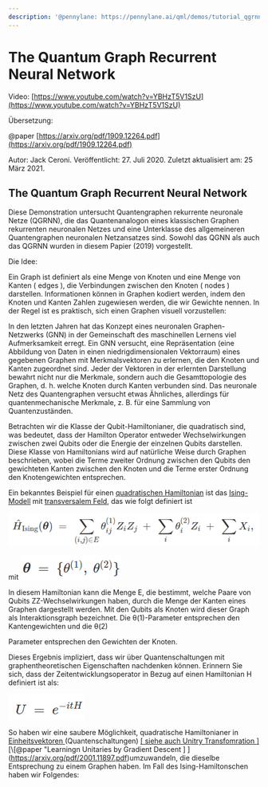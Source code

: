 ```yaml
---
description: '@pennylane: https://pennylane.ai/qml/demos/tutorial_qgrnn.html'
---
```


# The Quantum Graph Recurrent Neural Network

Video: [https://www.youtube.com/watch?v=YBHzT5V1SzU](https://www.youtube.com/watch?v=YBHzT5V1SzU)

Übersetzung:

@paper [https://arxiv.org/pdf/1909.12264.pdf](https://arxiv.org/pdf/1909.12264.pdf)

Autor: Jack Ceroni. Veröffentlicht: 27. Juli 2020. Zuletzt aktualisiert am: 25 März 2021.

## The Quantum Graph Recurrent Neural Network

Diese Demonstration untersucht Quantengraphen rekurrente neuronale Netze (QGRNN), die das Quantenanalogon eines klassischen Graphen rekurrenten neuronalen Netzes und eine Unterklasse des allgemeineren Quantengraphen neuronalen Netzansatzes sind. Sowohl das QGNN als auch das QGRNN wurden in diesem Papier (2019) vorgestellt.

Die Idee:

Ein Graph ist definiert als eine Menge von Knoten und eine Menge von Kanten ( edges ), die Verbindungen zwischen den Knoten ( nodes ) darstellen. Informationen können in Graphen kodiert werden, indem den Knoten und Kanten Zahlen zugewiesen werden, die wir Gewichte nennen. In der Regel ist es praktisch, sich einen Graphen visuell vorzustellen:

In den letzten Jahren hat das Konzept eines neuronalen Graphen-Netzwerks (GNN) in der Gemeinschaft des maschinellen Lernens viel Aufmerksamkeit erregt. Ein GNN versucht, eine Repräsentation (eine Abbildung von Daten in einen niedrigdimensionalen Vektorraum) eines gegebenen Graphen mit Merkmalsvektoren zu erlernen, die den Knoten und Kanten zugeordnet sind. Jeder der Vektoren in der erlernten Darstellung bewahrt nicht nur die Merkmale, sondern auch die Gesamttopologie des Graphen, d. h. welche Knoten durch Kanten verbunden sind. Das neuronale Netz des Quantengraphen versucht etwas Ähnliches, allerdings für quantenmechanische Merkmale, z. B. für eine Sammlung von Quantenzuständen.

Betrachten wir die Klasse der Qubit-Hamiltonianer, die quadratisch sind, was bedeutet, dass der Hamilton Operator entweder Wechselwirkungen zwischen zwei Qubits oder die Energie der einzelnen Qubits darstellen. Diese Klasse von Hamiltonians wird auf natürliche Weise durch Graphen beschrieben, wobei die Terme zweiter Ordnung zwischen den Qubits den gewichteten Kanten zwischen den Knoten und die Terme erster Ordnung den Knotengewichten entsprechen.

Ein bekanntes Beispiel für einen [quadratischen Hamiltonian](https://www.spektrum.de/lexikon/mathematik/quadratische-hamilton-funktion/9589) ist das [Ising-Modell](https://de.wikipedia.org/wiki/Ising-Modell) mit [transversalem Feld](https://de.wikipedia.org/wiki/Transversalelektromagnetische\_Welle), das wie folgt definiert ist

![](<../../.gitbook/assets/grafik (14).png>)

mit  ![](<../../.gitbook/assets/grafik (11).png>)

In diesem Hamiltonian kann die Menge E, die bestimmt, welche Paare von Qubits ZZ-Wechselwirkungen haben, durch die Menge der Kanten eines Graphen dargestellt werden. Mit den Qubits als Knoten wird dieser Graph als Interaktionsgraph bezeichnet. Die θ(1)-Parameter entsprechen den Kantengewichten und die θ(2)

Parameter entsprechen den Gewichten der Knoten.

Dieses Ergebnis impliziert, dass wir über Quantenschaltungen mit graphentheoretischen Eigenschaften nachdenken können. Erinnern Sie sich, dass der Zeitentwicklungsoperator in Bezug auf einen Hamiltonian H definiert ist als:

![](<../../.gitbook/assets/grafik (4).png>)

So haben wir eine saubere Möglichkeit, quadratische Hamiltonianer in [Einheitsvektoren ](https://de.wikipedia.org/wiki/Einheitsvektor)(Quantenschaltungen) [\[ siehe auch Unitry Transfomration \] ](https://en.wikipedia.org/wiki/Unitary\_transformation\_\(quantum\_mechanics\))[\[@paper "Learningn Unitaries by Gradient Descent \] ](https://arxiv.org/pdf/2001.11897.pdf)umzuwandeln, die dieselbe Entsprechung zu einem Graphen haben. Im Fall des Ising-Hamiltonschen haben wir Folgendes:
